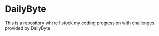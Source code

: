 # DailyByte
This is a repository where I stock my coding progression with challenges provided by DailyByte
